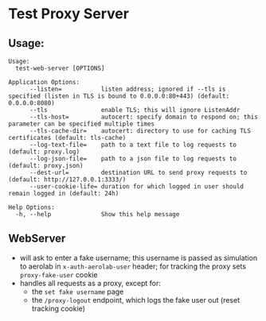# Test Proxy Server

## Usage:
```
Usage:
  test-web-server [OPTIONS]

Application Options:
      --listen=           listen address; ignored if --tls is specified (listen in TLS is bound to 0.0.0.0:80+443) (default: 0.0.0.0:8080)
      --tls               enable TLS; this will ignore ListenAddr
      --tls-host=         autocert: specify domain to respond on; this parameter can be specified multiple times
      --tls-cache-dir=    autocert: directory to use for caching TLS certificates (default: tls-cache)
      --log-text-file=    path to a text file to log requests to (default: proxy.log)
      --log-json-file=    path to a json file to log requests to (default: proxy.json)
      --dest-url=         destination URL to send proxy requests to (default: http://127.0.0.1:3333/)
      --user-cookie-life= duration for which logged in user should remain logged in (default: 24h)

Help Options:
  -h, --help              Show this help message
```

## WebServer

* will ask to enter a fake username; this username is passed as simulation to aerolab in `x-auth-aerolab-user` header; for tracking the proxy sets `proxy-fake-user` cookie
* handles all requests as a proxy, except for:
  * the `set fake username` page
  * the `/proxy-logout` endpoint, which logs the fake user out (reset tracking cookie)

